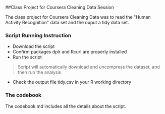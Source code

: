 ##Class Project for Coursera Cleaning Data Session

The class project for Coursera Cleaning Data was to read the "Human Activity Recognition" data set and the ouput a tidy data set. 

### Script Running Instruction

* Download the script
* Confirm packages dplr and Rcurl are properly installed
* Run the script
>Script will automatically download and uncompress the dataset, and then run the analysis 
* Check the output file tidy.csv in your R working directory 

### The codebook

The codebook.md includes all the details about the script. 
